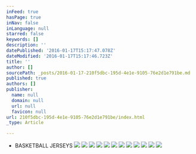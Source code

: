 ```yaml
---
inFeed: true
hasPage: true
inNav: false
inLanguage: null
starred: false
keywords: []
description: ''
datePublished: '2016-01-17T15:17:47.078Z'
dateModified: '2016-01-17T15:17:46.723Z'
title: ''
author: []
sourcePath: _posts/2016-01-17-210f5dbc-195d-4e1e-9105-76e2d1e791be.md
published: true
authors: []
publisher:
  name: null
  domain: null
  url: null
  favicon: null
url: 210f5dbc-195d-4e1e-9105-76e2d1e791be/index.html
_type: Article

---
```

* BASKETBALL JERSEYS
![](https://s3-us-west-2.amazonaws.com/the-grid-img/p/b4f30f2f0f5724b23958a011bfac674a33b848be.jpg)
![](https://s3-us-west-2.amazonaws.com/the-grid-img/p/e292371b4c9f59df414a95ffca0eace21806c9c7.jpg)
![](https://s3-us-west-2.amazonaws.com/the-grid-img/p/b07392cc6198ee1fd1b2b8497a5d9b84240e436b.jpg)
![](https://s3-us-west-2.amazonaws.com/the-grid-img/p/155d10ffdd06a639fca496e8ff198615b9de4002.jpg)
![](https://s3-us-west-2.amazonaws.com/the-grid-img/p/d8a11e0b1d81be975efd15da71d770a7dcacd5b0.jpg)
![](https://s3-us-west-2.amazonaws.com/the-grid-img/p/48ad04d0a2345956410352c43b94ea6140b577eb.png)
![](https://the-grid-user-content.s3-us-west-2.amazonaws.com/428c5bea-e43c-49a9-a500-876abe285115.jpg)
![](https://the-grid-user-content.s3-us-west-2.amazonaws.com/6147734e-1366-46a5-9766-5b13909ae432.jpg)
![](https://the-grid-user-content.s3-us-west-2.amazonaws.com/0df64175-3bcf-46ed-87b3-4685eb3caaf8.png)
![](https://the-grid-user-content.s3-us-west-2.amazonaws.com/c3e8ba8d-00c5-4f26-a088-caa43e74b67f.jpg)
![](https://the-grid-user-content.s3-us-west-2.amazonaws.com/326f20dc-3ec7-4ec9-9f37-67f3c80f4824.jpg)
![](https://the-grid-user-content.s3-us-west-2.amazonaws.com/ccdcdc6e-7f25-497b-b121-6f32b1437dbe.jpg)